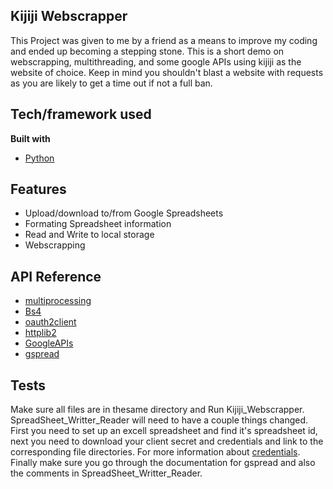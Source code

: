 ## Kijiji Webscrapper
This Project was given to me by a friend as a means to improve my coding and ended up becoming a stepping stone. This is a short demo on webscrapping, multithreading, and some google APIs using kijiji as the website of choice. Keep in mind you shouldn't blast a website with requests as you are likely to get a time out if not a full ban.

## Tech/framework used

<b>Built with</b>
- [Python](https://www.python.org/)

## Features
- Upload/download to/from Google Spreadsheets
- Formating Spreadsheet information
- Read and Write to local storage
- Webscrapping

## API Reference

- [multiprocessing](https://docs.python.org/3.5/library/multiprocessing.html)
- [Bs4](https://www.crummy.com/software/BeautifulSoup/bs4/doc/)
- [oauth2client](https://oauth2client.readthedocs.io/en/latest/#supported-python-versions)
- [httplib2](https://kite.com/python/docs/httplib2)
- [GoogleAPIs](https://developers.google.com/api-client-library/python/start/get_started)
- [gspread](https://gspread.readthedocs.io/en/latest/)

## Tests
Make sure all files are in thesame directory and Run Kijiji_Webscrapper. SpreadSheet_Writter_Reader will need to have a couple things changed. First you need to set up an excell spreadsheet and find it's spreadsheet id, next you need to download your client secret and credentials and link to the corresponding file directories. For more information about [credentials](https://developers.google.com/sheets/api/guides/authorizing). Finally make sure you go through the documentation for gspread and also the comments in SpreadSheet_Writter_Reader.

